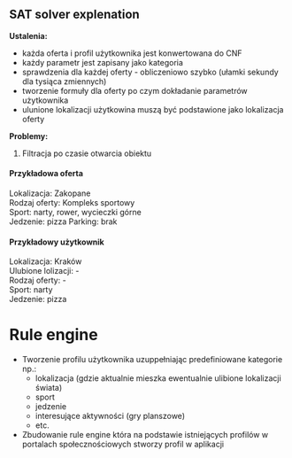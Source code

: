 ## SAT solver explenation

**Ustalenia:**
- każda oferta i profil użytkownika jest konwertowana do CNF
- każdy parametr jest zapisany jako kategoria
- sprawdzenia dla każdej oferty - obliczeniowo szybko (ułamki sekundy dla tysiąca zmiennych)
- tworzenie formuły dla oferty po czym dokładanie parametrów użytkownika
- ulunione lokalizacji użytkowina muszą być podstawione jako lokalizacja oferty 

**Problemy:**
1. Filtracja po czasie otwarcia obiektu

#### Przykładowa oferta
Lokalizacja: Zakopane  
Rodzaj oferty: Kompleks sportowy  
Sport: narty, rower, wycieczki górne  
Jedzenie: pizza
Parking: brak

#### Przykładowy użytkownik
Lokalizacja: Kraków  
Ulubione lolizacji: -  
Rodzaj oferty: -  
Sport: narty  
Jedzenie: pizza



# 
# Rule engine

- Tworzenie profilu użytkownika uzuppełniając predefiniowane kategorie np.:
	- lokalizacja (gdzie aktualnie mieszka ewentualnie ulibione lokalizacji świata)
	- sport
	- jedzenie
	- interesujące aktywności (gry planszowe)
	- etc.
- Zbudowanie rule engine która na podstawie istniejących profilów w portalach społecznościowych stworzy profil w aplikacji
